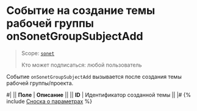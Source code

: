 # Событие на создание темы рабочей группы onSonetGroupSubjectAdd

> Scope: [`sonet`](../../scopes/permissions.md)
>
> Кто может подписаться: любой пользователь

Событие `onSonetGroupSubjectAdd` вызывается после создания темы рабочей группы/проекта. 

#|
|| **Поле** | **Описание** ||
|| **ID** | Идентификатор созданной темы ||
|#
{% include [Сноска о параметрах](../../../_includes/required.md) %}